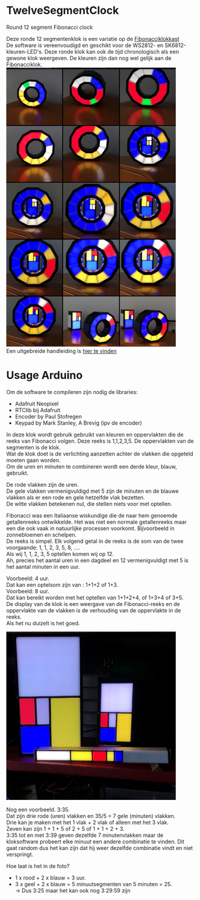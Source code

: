 # TwelveSegmentClock
Round 12 segment Fibonacci clock<br>

Deze ronde 12 segmentenklok is een variatie op de [Fibonacciklokkast](https://ednieuw.home.xs4all.nl/Woordklok/FibonacciClock/Fibonacciklok.html)  <br>
De software is vereenvoudigd en geschikt voor de WS2812- en SK6812-kleuren-LED's.
Deze ronde klok kan ook de tijd chronologisch als een gewone klok weergeven. De kleuren zijn dan nog wel gelijk aan de Fibonacciklok.<br>
<img alt="12Segment-klokken" src="Bunch-of-clocks.jpg" width="450" />
<br>Een uitgebreide handleiding is [hier te vinden](https://ednieuw.home.xs4all.nl/Woordklok/FibonacciStick/Fibonaccistick.html) <br>

Usage Arduino
=============
Om de software te compileren zijn nodig de libraries:
- Adafruit Neopixel
- RTClib bij Adafruit
- Encoder by Paul Stofregen 
- Keypad by Mark Stanley, A Brevig (ipv de encoder)

In deze klok wordt gebruik gebruikt van kleuren en oppervlakten die de reeks van Fibonacci volgen.
Deze reeks is 1,1,2,3,5. De oppervlakten van de segmenten is de klok. <br>
Wat de klok doet is de verlichting aanzetten achter de vlakken die opgeteld 
moeten gaan worden. <br>
Om de uren en minuten te combineren wordt een derde kleur, blauw, gebruikt. <br>

De rode vlakken zijn de uren. <br>
De gele vlakken vermenigvuldigd met 5 zijn de minuten en
de blauwe vlakken als er een rode en gele hetzelfde vlak bezetten. <br>
De witte vlakken betekenen nul, die stellen niets voor met optellen.

Fibonacci was een Italiaanse wiskundige die de naar hem genoemde 
getallenreeks ontwikkelde. Het was niet een normale getallenreeks maar een die 
ook vaak in natuurlijke processen voorkomt. Bijvoorbeeld in zonnebloemen en 
schelpen. <br>
De reeks is simpel. Elk volgend getal in de reeks is de som van de twee 
voorgaande: 1, 1, 2, 3, 5, 8, ....  <br>
Als wij 1, 1, 2, 3, 5 optellen komen wij op 12. <br>
Ah, precies het aantal uren in een dagdeel en 12 vermenigvuldigt met 5 is het 
aantal minuten in een uur.

Voorbeeld: 4 uur. <br>
Dat kan een optelsom zijn van : 1+1+2 of 1+3. <br>
Voorbeeld: 8 uur. <br>
Dat kan bereikt worden met het optellen van 1+1+2+4, of 1+3+4 of 3+5. <br>
De display van de klok is een weergave van de Fibonacci-reeks en de oppervlakte 
van de vlakken is de verhouding van de oppervlakte in de reeks. <br>
Als het nu duizelt is het goed.

<img alt="fibonacci-klokken" src="Fibonacciclocks.png" width="450" />

Nog een voorbeeld. 3:35. <br>
Dat zijn drie rode (uren) vlakken en 35/5 = 7 gele (minuten) vlakken. <br>
Drie kan je maken met het 1 vlak + 2 vlak of alleen met het 3 vlak. <br>
Zeven kan zijn 1 + 1 + 5 of 2 + 5 of 1 + 1 + 2 + 3. <br>
3:35 tot en met 3:39 geven dezelfde 7 minutenvlakken maar de kloksoftware 
probeert elke minuut een andere combinatie te vinden. Dit gaat random dus het 
kan zijn dat hij weer dezelfde combinatie vindt en niet verspringt.

Hoe laat is het in de foto? <br>
- 1 x rood + 2 x blauw = 3 uur. <br>
- 3 x geel + 2 x blauw = 5 minuutsegmenten van 5 minuten = 25. <br>
-> Dus 3:25 maar het kan ook nog 3:29:59 zijn
